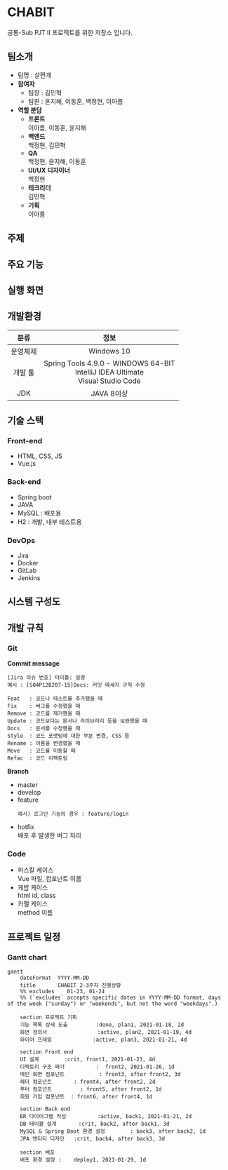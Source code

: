 # CHABIT

공통-Sub PJT II 프로젝트를 위한 저장소 입니다.

## 팀소개

- 팀명 : 살찐개
- **참여자**
   - 팀장 : 김민혁
   - 팀원 : 윤지해, 이동훈, 백정현, 이아름
- **역할 분담**
  - **프론트**  
     이아름, 이동훈, 윤지해
  - **백엔드**  
     백정현, 김민혁  
  - **QA**  
     백정현, 윤지해, 이동훈
  - **UI/UX 디자이너**  
     백정현
  - **테크리더**  
     김민혁
  - **기획**  
     이아름
  

## 주제

## 주요 기능

## 실행 화면

## 개발환경

| 분류 | 정보 |
|:-----:|:-----:|
|운영체제|Windows 10|
|개발 툴|Spring Tools 4.9.0 - WINDOWS 64-BIT<br>IntelliJ IDEA Ultimate<br>Visual Studio Code|
|JDK|JAVA 8이상|

## 기술 스택

### Front-end

- HTML, CSS, JS
- Vue.js

### Back-end

- Spring boot
- JAVA
- MySQL : 배포용
- H2 : 개발, 내부 테스트용

### DevOps

- Jira
- Docker
- GitLab
- Jenkins

## 시스템 구성도

## 개발 규칙

### Git

**Commit message**

```
[Jira 이슈 번호] 타이틀: 설명
예시 : [S04P12B207-15]Docs: 커밋 메세지 규칙 수정
```

```
Feat   : 코드나 테스트를 추가했을 때
Fix    : 버그를 수정했을 때
Remove : 코드를 제거했을 때
Update : 코드보다는 문서나 라이브러리 등을 보완했을 때
Docs   : 문서를 수정했을 때
Style  : 코드 포맷팅에 대한 부분 변경, CSS 등
Rename : 이름을 변경했을 때
Move   : 코드를 이동할 때
Refac  : 코드 리팩토링
```

**Branch**

- master
- develop
- feature
  ```
  예시) 로그인 기능의 경우 : feature/login
  ```
- hotfix  
   배포 후 발생한 버그 처리

### Code

- 파스칼 케이스  
   Vue 파일, 컴포넌트 이름
- 케밥 케이스  
   html id, class
- 카멜 케이스  
   method 이름

## 프로젝트 일정

### Gantt chart

```mermaid
gantt
    dateFormat  YYYY-MM-DD
    title       CHABIT 2-3주차 진행상황
    %% excludes    01-23, 01-24
    %% (`excludes` accepts specific dates in YYYY-MM-DD format, days of the week ("sunday") or "weekends", but not the word "weekdays".)

    section 프로젝트 기획
    기능 목록 상세 도출			:done, plan1, 2021-01-18, 2d
    화면 정의서				  :active, plan2, 2021-01-19, 4d
    와이어 프레임             :active, plan3, 2021-01-21, 4d

	section Front end
    UI 설계      	 :crit, front1, 2021-01-23, 4d
    디렉토리 구조 짜기		  	:  front2, 2021-01-26, 1d
    메인 화면 컴포넌트		 	 : front3, after front2, 3d
    헤더 컴포넌트   	  : front4, after front2, 2d
    푸터 컴포넌트         : front5, after front2, 1d
    회원 가입 컴포넌트  : front6, after front4, 1d

    section Back end
    ER 다이어그램 작성     	 :active, back1, 2021-01-21, 2d
    DB 테이블 설계		:crit, back2, after back1, 3d
    MySQL & Spring Boot 환경 설정     	 : back3, after back2, 1d
    JPA 엔티티 디자인   :crit, back4, after back3, 3d

    section 배포
    배포 환경 설정 :    deploy1, 2021-01-29, 1d
```
